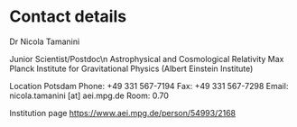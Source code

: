 # Contact details

Dr Nicola Tamanini

Junior Scientist/Postdoc\n
Astrophysical and Cosmological Relativity
Max Planck Institute for Gravitational Physics (Albert Einstein Institute)

Location Potsdam
Phone: +49 331 567-7194
Fax: +49 331 567-7298
Email: nicola.tamanini [at] aei.mpg.de
Room: 0.70

Institution page
https://www.aei.mpg.de/person/54993/2168
